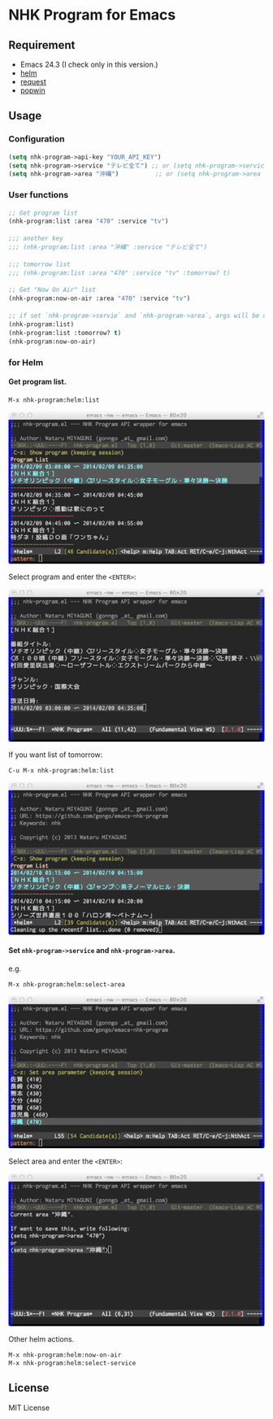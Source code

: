 NHK Program for Emacs
=====================

Requirement
-----------

* Emacs 24.3 (I check only in this version.)
* [helm](https://github.com/emacs-helm/helm)
* [request](https://github.com/tkf/emacs-request)
* [popwin](https://github.com/m2ym/popwin-el)

Usage
-----

### Configuration

```lisp
(setq nhk-program->api-key "YOUR_API_KEY")
(setq nhk-program->service "テレビ全て") ;; or (setq nhk-program->service "tv")
(setq nhk-program->area "沖縄")          ;; or (setq nhk-program->area "470")
```

### User functions

```lisp
;; Get program list
(nhk-program:list :area "470" :service "tv")

;;; another key
;;; (nhk-program:list :area "沖縄" :service "テレビ全て")

;;; tomorrow list
;;; (nhk-program:list :area "470" :service "tv" :tomorrow? t)

;; Get "Now On Air" list
(nhk-program:now-on-air :area "470" :service "tv")

;; if set `nhk-program->servie` and `nhk-program->area`, args will be optional.
(nhk-program:list)
(nhk-program:list :tomorrow? t)
(nhk-program:now-on-air)
```

### for Helm

#### Get program list.

```
M-x nhk-program:helm:list
```

![](https://github.com/gongo/emacs-nhk-program/raw/master/images/nhk-program-helm-list.png)

Select program and enter the `<ENTER>`:

![](https://github.com/gongo/emacs-nhk-program/raw/master/images/nhk-program-helm-show.png)

If you want list of tomorrow:

```
C-u M-x nhk-program:helm:list
```

![](https://github.com/gongo/emacs-nhk-program/raw/master/images/nhk-program-helm-tomorrow-list.png)

#### Set `nhk-program->service` and `nhk-program->area`.

e.g.

```
M-x nhk-program:helm:select-area
```

![](https://github.com/gongo/emacs-nhk-program/raw/master/images/nhk-program-select-area.png)

Select area and enter the `<ENTER>`:

![](https://github.com/gongo/emacs-nhk-program/raw/master/images/nhk-program-select-area-show.png)

Other helm actions.

```
M-x nhk-program:helm:now-on-air
M-x nhk-program:helm:select-service
```

License
-------

MIT License
